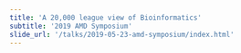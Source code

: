 ```yaml
---
title: 'A 20,000 league view of Bioinformatics'
subtitle: '2019 AMD Symposium'
slide_url: '/talks/2019-05-23-amd-symposium/index.html'
---
```


